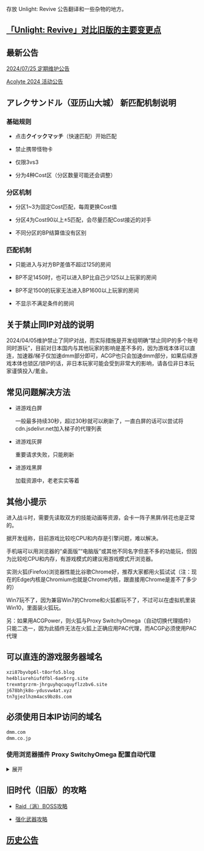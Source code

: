 存放 Unlight: Revive 公告翻译和一些杂物的地方。

## [「Unlight: Revive」对比旧版的主要变更点](MajorChanges.md)

## 最新公告

[2024/07/25 定期维护公告](20240725.md)

[Acolyte 2024 活动公告](AcolyteEvent2024.md)



## アレクサンドル（亚历山大城） 新匹配机制说明

### 基础规则

- 点击**クイックマッチ**（快速匹配）开始匹配

- 禁止携带怪物卡

- 仅限3vs3

- 分为4种Cost区（分区数量可能还会调整）

### 分区机制

- 分区1~3为固定Cost匹配，每周更换Cost值

- 分区4为Cost90以上±5匹配，会尽量匹配Cost接近的对手

- 不同分区的BP结算值没有区别

### 匹配机制

- 只能进入与对方BP差值不超过125的房间

- BP不足1450时，也可以进入BP比自己少125以上玩家的房间

- BP不足1500的玩家无法进入BP1600以上玩家的房间

- 不显示不满足条件的房间



## 关于禁止同IP对战的说明

2024/04/05维护禁止了同IP对战，而实际措施是开发组明确“禁止同IP的多个账号同时游玩”，目前对日本国内与其他玩家的影响是差不多的，因为游戏本体可以直连，加速器/梯子仅加速dmm部分即可，ACGP也只会加速dmm部分，如果后续游戏本体也锁区/锁IP的话，非日本玩家可能会受到非常大的影响，请各位非日本玩家谨慎投入/氪金。



## 常见问题解决方法

- 进游戏白屏

  一般最多持续30秒，超过30秒就可以刷新了，一直白屏的话可以尝试将cdn.jsdelivr.net加入梯子的代理列表

- 进游戏灰屏

  重要请求失败，只能刷新

- 进游戏黑屏

  加载资源中，老老实实等着



## 其他小提示

进入战斗时，需要先读取双方的技能动画等资源，会卡一阵子黑屏/转花也是正常的。

据开发组称，目前游戏比较吃CPU和内存是引擎问题，难以解决。

手机端可以用浏览器的“桌面版”“电脑版”或其他不同名字但差不多的功能玩，但因为比较吃CPU和内存，有游戏模式的建议用游戏模式开浏览器。

实测火狐(Firefox)浏览器性能比谷歌Chrome好，推荐大家都用火狐试试（注：现在的Edge内核是Chromium也就是Chrome内核，跟直接用Chrome是差不了多少的）

Win7玩不了，因为兼容Win7的Chrome和火狐都玩不了，不过可以在虚拟机里装Win10，里面装火狐玩。

另：如果用ACGPower，则火狐与Proxy SwitchyOmega（自动切换代理插件）只能二选一，因为此插件无法在火狐上正确应用PAC代理，而ACGP必须使用PAC代理



## 可以直连的游戏服务器域名

```
xzi87byvbp6l-t8orfo5.blog
he4bliurehiufdfbl-6ae5rrg.site
trexmtgrzrm-jhrguyhqcuquyflzzbv6.site
j678bhjk8o-ydusvw4at.xyz
tn7gjezlhzm4acs9bz8s.com
```

## 必须使用日本IP访问的域名

```
dmm.com
dmm.co.jp
```

### 使用浏览器插件 Proxy SwitchyOmega 配置自动代理

<details>

<summary>展开</summary>

**首先需要确认使用的加速器/梯子有可直接使用的本地客户端（可查看端口号）或远端IP+端口/域名+端口**

安装插件： [Chrome](https://chrome.google.com/webstore/detail/padekgcemlokbadohgkifijomclgjgif) | [Firefox](https://addons.mozilla.org/firefox/addon/switchyomega/)

![自动代理设置1](imgs/ProxySwitchyOmega_Config1.png)

1. 按加速器/梯子的配置选择协议

2. 如果是本地客户端，则填入```127.0.0.1```，否则填入对应的远端IP或域名

3. 填入代理端口

![自动代理设置2](imgs/ProxySwitchyOmega_Config2.png)

4. 如图，红框部分全部按图中配置

   [条件设置]分别为 ```*.dmm.com```、```*.dmm.co.jp```

   - 如果后续进游戏一直白屏，可以在这里多添加一个 ```*.cdn.jsdelivr.net``` 试试（相同设置）

5. 应用选项

![自动代理设置3](imgs/ProxySwitchyOmega_Config3.png)

6. 找到浏览器中这个扩展程序的按钮并点击打开菜单

![自动代理设置4](imgs/ProxySwitchyOmega_Config4.png)

7. 点击auto switch切换至自动代理模式，完成。

### 稍微高级一点的配置

可以配置规则列表，让一些常见的需要加速器/梯子的网站也能够自动代理

![自动代理设置5](imgs/ProxySwitchyOmega_Config5.png)

8. 在此处点击proxy切换至proxy模式（所有流量都走加速器/梯子）

![自动代理设置6](imgs/ProxySwitchyOmega_Config6.png)

9. 添加规则列表

![自动代理设置7](imgs/ProxySwitchyOmega_Config7.png)

10. 勾选启用规则列表

11. 选择列表匹配项使用proxy（代理）模式

12. 如图

13. ```https://raw.githubusercontent.com/gfwlist/gfwlist/master/gfwlist.txt```

14. 立即更新列表

15. 确认显示绿背景色的 ```规则列表最后更新时间：xxx...``` 即成功

16. 切换回auto switch模式（图略），完成。

</details>



## 旧时代（旧版）的攻略

- <a href="//ul.kuriko.top/raid" target="_blank">Raid（涡）BOSS攻略</a>

- <a href="//ul.kuriko.top/weaponex" target="_blank">强化武器攻略</a>



## [历史公告](history/)
